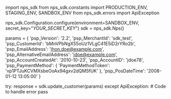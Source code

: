 import nps_sdk
from nps_sdk.constants import PRODUCTION_ENV, STAGING_ENV, SANDBOX_ENV
from nps_sdk.errors import ApiException

nps_sdk.Configuration.configure(environment=SANDBOX_ENV,
                            secret_key="_YOUR_SECRET_KEY_")
sdk = nps_sdk.Nps()

params = {
    'psp_Version': '2.2',
    'psp_MerchantId': 'sdk_test',
    'psp_CustomerId': 'bMnVPbNgX55oUz1VLgC41E5iD2rYRo2b',
    'psp_EmailAddress': 'jhon.doe@example.com',
    'psp_AlternativeEmailAddress': 'jdoe@example.com',
    'psp_AccountCreatedAt': '2010-10-23',
    'psp_AccountID': 'jdoe78',
    'psp_PaymentMethod': {
        'PaymentMethodToken': 'vp1PTJuKCVMXsbeOoAx94gxv2dQM5fUK'
    },
    'psp_PosDateTime': '2008-01-12 13:05:00'
}

try: 
    response = sdk.update_customer(params) 
except ApiException: 
    # Code to handle error 
    pass 

